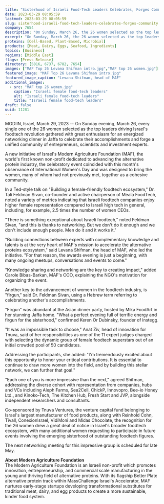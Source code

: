 ```yaml
---
title: "Sisterhood of Israeli Food-Tech Leaders Celebrates, Forges Community"
date: 2023-03-29 08:05:59
lastmod: 2023-03-29 08:05:59
slug: sisterhood-israeli-food-tech-leaders-celebrates-forges-community
company: 7654
description: "On Sunday, March 26, the 26 women selected as the top leaders driving Israel’s food-tech revolution gathered to celebrate their accomplishments and forge a unified community of entrepreneurs, scientists, and investment experts."
excerpt: "On Sunday, March 26, the 26 women selected as the top leaders driving Israel’s food-tech revolution gathered to celebrate their accomplishments and forge a unified community of entrepreneurs, scientists, and investment experts."
proteins: [Cell-Based, Plant-Based, Microbial]
products: [Meat, Dairy, Eggs, Seafood, Ingredients]
topics: [Business]
regions: [Middle East]
flags: [Press Release]
directory: [5816, 6737, 6782, 7654]
images: ["MAF Top 26 Levana Shifman intro.jpg","MAF top 26 women.jpg"]
featured_image: "MAF Top 26 Levana Shifman intro.jpg"
featured_image_caption: "Levana Shifman, head of MAF"
additional_images:
  - src: "MAF top 26 women.jpg"
    caption: "Israeli female food-tech leaders"
    alt: "Israeli female food-tech leaders"
    title: "Israeli female food-tech leaders"
draft: false
uuid: 11281
---
```

MODIIN, Israel, March 29, 2023 -- On Sunday evening, March 26, every
single one of the 26 women selected as the top leaders driving Israel's
foodtech revolution gathered with great enthusiasm for an energized
networking dinner in Jaffa to celebrate their accomplishments and forge
a unified community of entrepreneurs, scientists and investment experts.

A new initiative of Israel's Modern Agriculture Foundation (MAF), the
world's first known non-profit dedicated to advancing the alternative
protein industry, the celebratory event coincided with this month's
observance of International Women's Day and was designed to bring the
women, many of whom had not previously met, together as a cohesive
community.

In a Ted-style talk on "Building a female-friendly foodtech ecosystem,"
Dr. Tali Feldman Sivan, co-founder and active chairperson of Meala
FoodTech, noted a variety of metrics indicating that Israeli foodtech
companies enjoy higher female representation compared to Israeli high
tech in general, including, for example, 2.5 times the number of women
CEOs.

"There is something exceptional about Israeli foodtech," noted Feldman
Sivan, "and this is thanks to networking. But we don't do it enough and
we don't include enough people. Men do it and it works it."

"Building connections between experts with complementary knowledge and
talents is at the very heart of MAF's mission to accelerate the
alternative proteins ecosystem," said Levana Shifman, the head of MAF,
who led the initiative. "For that reason, the awards evening is just a
beginning, with many ongoing meetups, conversations and events to come."

"Knowledge sharing and networking are the key to creating impact," added
Carole Bibas-Barkan, MAF's COO, explaining the NGO's motivation for
organizing the event.

Another key to the advancement of women in the foodtech industry, is
"firgun," said Dr. Feldman Sivan, using a Hebrew term referring to
celebrating another's accomplishments.

"Firgun" was abundant at the Asian dinner party, hosted by Mika FoodArt
in her stunning Jaffa home. "What a perfect evening full of terrific
energy and firgun for the sisterhood," confirmed Keren Or Dubinsky,
founder of Instegg.

"It was an impossible task to choose," Anat Ziv, head of innovation for
Tnuva, said of her responsibilities as one of the 11 expert judges
charged with selecting the dynamic group of female foodtech superstars
out of an initial crowded pool of 50 candidates.

Addressing the participants, she added: "I'm tremendously excited about
this opportunity to honor your critical contributions. It is essential
to continue to draw more women into the field, and by building this
stellar network, we can further that goal."

"Each one of you is more impressive than the next," agreed Shifman,
addressing the diverse cohort with representation from companies, hubs
and VCs including Aleph Farms, Sea2Cell, ChickP, Innovopro, Bee-io Honey
Ltd., and Kinoko-Tech, The Kitchen Hub, Fresh Start and JVP, alongside
independent researchers and consultants.

Co-sponsored by Tnuva Ventures, the venture capital fund belonging to
Israel's largest manufacturer of food products, along with Reinhold
Cohn, Tivall, ConexionIsrael, VidiMoni and Midas Chocolate, the
recognition for the 26 women drew a great deal of notice in Israel's
broader foodtech ecosystem, with many additional women requesting to
participate in future events involving the emerging sisterhood of
outstanding foodtech figures.

The next networking meeting for this impressive group is scheduled for
late May.

**About Modern Agriculture Foundation**\
The Modern Agriculture Foundation is an Israeli non-profit which
promotes innovation, entrepreneurship, and commercial scale
manufacturing in the young and thriving field of alternative proteins.
With its flagship Better Plate alternative protein track within
MassChallenge Israel's Accelerator, MAF nurtures early-stage startups
developing transformational substitutes for traditional meat, dairy, and
egg products to create a more sustainable, kinder food system.
